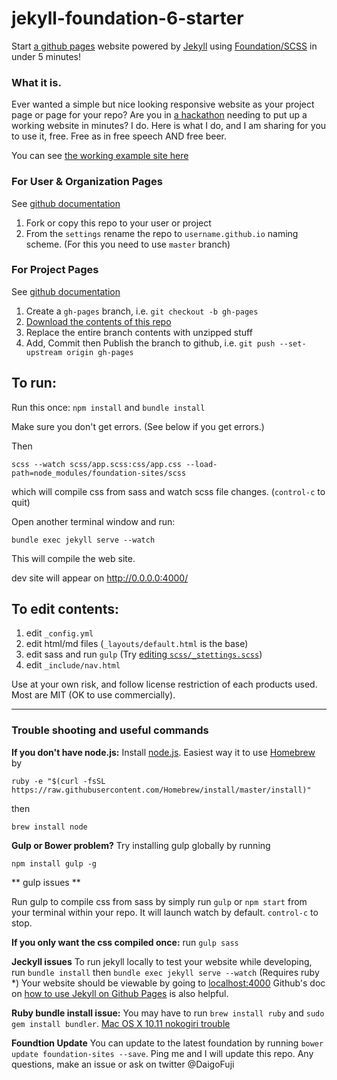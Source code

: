 # jekyll-foundation-6-starter

Start [a github pages](https://pages.github.com/) website powered by [Jekyll](http://jekyllrb.com/docs/quickstart/) using [Foundation/SCSS](http://foundation.zurb.com/sites/docs/installation.html#command-line-tool.html) in under 5 minutes!

### What it is.

Ever wanted a simple but nice looking responsive website as your project page or page for your repo? Are you in [a hackathon](http://baseballhackday.com) needing to put up a working website in minutes? I do. Here is what I do, and I am sharing for you to use it, free. Free as in free speech AND free beer.

You can see [the working example site here](http://daigofuji.github.io/jekyll-foundation-6-starter/)

### For User & Organization Pages
See [github documentation](https://help.github.com/articles/user-organization-and-project-pages/)

1. Fork or copy this repo to your user or project
2. From the `settings` rename the repo to `username.github.io` naming scheme. (For this you need to use `master` branch)

### For Project Pages
See [github documentation](https://help.github.com/articles/user-organization-and-project-pages/#project-pages)

1. Create a `gh-pages` branch, i.e. `git checkout -b gh-pages`
2. [Download the contents of this repo](https://github.com/daigofuji/jekyll-foundation-6-starter/archive/master.zip)
3. Replace the entire branch contents with unzipped stuff
4. Add, Commit then Publish the branch to github, i.e. `git push --set-upstream origin gh-pages`

## To run:

Run this once:
  `npm install` and `bundle install`

Make sure you don't get errors. (See below if you get errors.)

Then

`scss --watch scss/app.scss:css/app.css --load-path=node_modules/foundation-sites/scss`

which will compile css from sass and watch scss file changes. (`control-c` to quit)

Open another terminal window and run:

`bundle exec jekyll serve --watch`

This will compile the web site.

dev site will appear on http://0.0.0.0:4000/


## To edit contents:
1. edit `_config.yml`
2. edit html/md files (`_layouts/default.html` is the base)
3. edit sass and run `gulp` (Try [editing `scss/_stettings.scss`](http://foundation.zurb.com/sites/docs/sass.html))
4. edit `_include/nav.html`

Use at your own risk, and follow license restriction of each products used. Most are MIT (OK to use commercially).

---

### Trouble shooting and useful commands

**If you don't have node.js:**
Install [node.js](https://nodejs.org/en/). Easiest way it to use [Homebrew](http://brew.sh/) by

  `ruby -e "$(curl -fsSL https://raw.githubusercontent.com/Homebrew/install/master/install)"`

then

  `brew install node`

**Gulp or Bower problem?**
Try installing gulp globally by running

  `npm install gulp -g`

** gulp issues **

Run gulp to compile css from sass by simply run `gulp` or `npm start` from your terminal within your repo.
It will launch watch by default. <code>control-c</code> to stop.

**If you only want the css compiled once:**
run `gulp sass`

**Jeckyll issues**
To run jekyll locally to test your website while developing, run `bundle install` then `bundle exec jekyll serve --watch` (Requires ruby *) Your website should be viewable by going to [localhost:4000](http://localhost:4000/)
Github's doc on [how to use Jekyll on Github Pages](https://help.github.com/articles/using-jekyll-with-pages) is also helpful.

**Ruby bundle install issue:**
You may have to run `brew install ruby` and `sudo gem install bundler`. [Mac OS X 10.11 nokogiri trouble](http://stackoverflow.com/questions/23668684/failed-to-build-gem-native-extension-when-i-run-bundle-install)

**Foundtion Update**
You can update to the latest foundation by running `bower update foundation-sites --save`. Ping me and I will update this repo. Any questions, make an issue or ask on twitter @DaigoFuji
